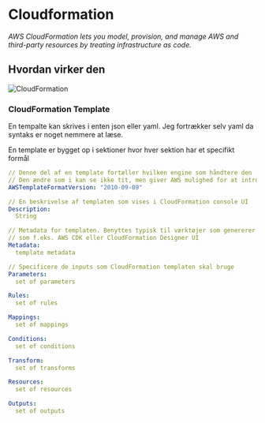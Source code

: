 # Cloudformation

*AWS CloudFormation lets you model, provision, and manage AWS and third-party resources by treating infrastructure as code.*

## Hvordan virker den

![CloudFormation](https://d1.awsstatic.com/Products/product-name/diagrams/product-page-diagram_CloudFormation.ad3a4c93b4fdd3366da3da0de4fb084d89a5d761.png)

### CloudFormation Template

En tempalte kan skrives i enten json eller yaml. Jeg fortrækker selv yaml da syntaks er noget nemmere at læse.

En template er bygget op i sektioner hvor hver sektion har et specifikt formål

```yaml
// Denne del af en template fortæller hvilken engine som håndtere den
// Den ændre som i kan se ikke tit, men giver AWS mulighed for at introduksere breaking changes
AWSTemplateFormatVersion: "2010-09-09"

// En beskrivelse af templaten som vises i CloudFormation console UI
Description:
  String

// Metadata for templaten. Benyttes typisk til værktøjer som genererer CloudFormation templates
// som f.eks. AWS CDK eller CloudFormation Designer UI
Metadata:
  template metadata

// Specificere de inputs som CloudFormation templaten skal bruge
Parameters:
  set of parameters

Rules:
  set of rules

Mappings:
  set of mappings

Conditions:
  set of conditions

Transform:
  set of transforms

Resources:
  set of resources

Outputs:
  set of outputs
```
